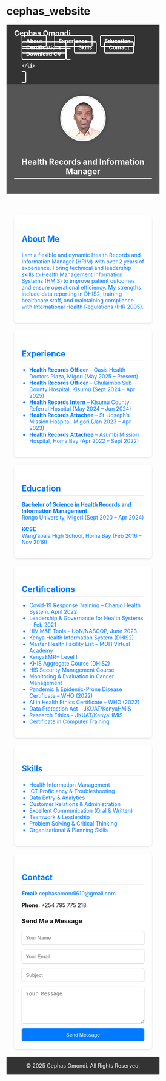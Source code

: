 # cephas_website

<!DOCTYPE html>
<html lang="en">
<head>
  <meta charset="UTF-8" />
  <meta name="viewport" content="width=device-width, initial-scale=1.0"/>
  <title>Cephas Omondi - Health Records Manager</title>
  <style>
    * {
      box-sizing: border-box;
      scroll-behavior: smooth;
    }

    body {
      font-family: Arial, sans-serif;
      margin: 0;
      background-color: #f4f4f4;
      color: #333;
    }

    /* Navigation bar */
    nav {
      background-color: #333;
      color: white;
      padding: 10px 20px;
      position: sticky;
      top: 0;
      z-index: 999;
      display: flex;
      justify-content: space-between;
      align-items: center;
      flex-wrap: wrap;
    }

    nav h1 {
      margin: 0;
      font-size: 1.2rem;
    }

    nav ul {
      list-style: none;
      margin: 0;
      padding: 0;
      display: flex;
      align-items: center;
      flex-wrap: wrap;
    }

    nav ul li {
      margin-left: 20px;
    }

    nav ul li a,
    .download-btn {
      color: white;
      text-decoration: none;
      font-weight: bold;
      background-color: transparent;
      border: 2px solid white;
      padding: 5px 10px;
      border-radius: 4px;
      transition: 0.3s;
    }

    nav ul li a:hover,
    .download-btn:hover {
      background-color: white;
      color: #333;
    }

    /* Header */
    header {
      text-align: center;
      padding: 30px 20px;
      background-color: #555;
      color: white;
    }

    .profile-pic {
      width: 120px;
      height: 120px;
      border-radius: 50%;
      object-fit: cover;
      margin-bottom: 10px;
      border: 3px solid #fff;
      box-shadow: 0 0 10px rgba(0, 0, 0, 0.3);
    }

    /* Sections */
    section {
      background: white;
      margin: 20px auto;
      padding: 20px;
      width: 90%;
      max-width: 900px;
      border-radius: 8px;
      box-shadow: 0 2px 5px rgba(0,0,0,0.1);
    }

    h2 {
      border-bottom: 2px solid #eee;
      padding-bottom: 5px;
      margin-bottom: 10px;
    }

    ul {
      padding-left: 20px;
    }

    footer {
      text-align: center;
      padding: 15px;
      background: #333;
      color: white;
    }

    a {
      color: #007BFF;
      text-decoration: none;
    }

    a:hover {
      text-decoration: underline;
    }
  </style>
</head>
<body>

<!-- Navigation Bar -->
<nav>
  <h1>Cephas Omondi</h1>
  <ul>
    <li><a href="#about">About</a></li>
    <li><a href="#experience">Experience</a></li>
    <li><a href="#education">Education</a></li>
    <li><a href="#certifications">Certifications</a></li>
    <li><a href="#skills">Skills</a></li>
    <li><a href="#contact">Contact</a></li>
    <li>
      <a href="Updated Cv 2025 1.pdf" class="download-btn" download>Download CV</a>
      <a href="https://drive.google.com/file/d/1xdbGHI9c4o1_1iYCOb0sb7zdtNf9RF-3/view?usp=drive_link" ...>

    </li>
  </ul>
</nav>

<!-- Header -->
<header>
  <img src="cephas_omondi.jpg" alt="Cephas Omondi" class="profile-pic" />
  <h2>Health Records and Information Manager</h2>
</header>

<!-- About -->
<section id="about">
  <h2>About Me</h2>
  <p>I am a flexible and dynamic Health Records and Information Manager (HRIM) with over 2 years of experience. I bring technical and leadership skills to Health Management Information Systems (HMIS) to improve patient outcomes and ensure operational efficiency. My strengths include data reporting in DHIS2, training healthcare staff, and maintaining compliance with International Health Regulations (IHR 2005).</p>
</section>

<!-- Experience -->
<section id="experience">
  <h2>Experience</h2>
  <ul>
    <li><strong>Health Records Officer</strong> – Oasis Health Doctors Plaza, Migori (May 2025 – Present)</li>
    <li><strong>Health Records Officer</strong> – Chulaimbo Sub County Hospital, Kisumu (Sept 2024 – Apr 2025)</li>
    <li><strong>Health Records Intern</strong> – Kisumu County Referral Hospital (May 2024 – Jun 2024)</li>
    <li><strong>Health Records Attachee</strong> – St. Joseph’s Mission Hospital, Migori (Jan 2023 – Apr 2023)</li>
    <li><strong>Health Records Attachee</strong> – Asumbi Mission Hospital, Homa Bay (Apr 2022 – Sept 2022)</li>
  </ul>
</section>

<!-- Education -->
<section id="education">
  <h2>Education</h2>
  <p><strong>Bachelor of Science in Health Records and Information Management</strong><br>Rongo University, Migori (Sept 2020 – Apr 2024)</p>
  <p><strong>KCSE</strong><br>Wang’apala High School, Homa Bay (Feb 2016 – Nov 2019)</p>
</section>

<!-- Certifications -->
<section id="certifications">
  <h2>Certifications</h2>
  <ul>
    <li>Covid-19 Response Training – Chanjo Health System, April 2022</li>
    <li>Leadership & Governance for Health Systems – Feb 2021</li>
    <li>HIV M&E Tools – UoN/NASCOP, June 2023</li>
    <li>Kenya Health Information System (DHIS2)</li>
    <li>Master Health Facility List – MOH Virtual Academy</li>
    <li>KenyaEMR+ Level I</li>
    <li>KHIS Aggregate Course (DHIS2)</li>
    <li>HIS Security Management Course</li>
    <li>Monitoring & Evaluation in Cancer Management</li>
    <li>Pandemic & Epidemic-Prone Disease Certificate – WHO (2022)</li>
    <li>AI in Health Ethics Certificate – WHO (2022)</li>
    <li>Data Protection Act – JKUAT/KenyaHMIS</li>
    <li>Research Ethics – JKUAT/KenyaHMIS</li>
    <li>Certificate in Computer Training</li>
  </ul>
</section>

<!-- Skills -->
<section id="skills">
  <h2>Skills</h2>
  <ul>
    <li>Health Information Management</li>
    <li>ICT Proficiency & Troubleshooting</li>
    <li>Data Entry & Analytics</li>
    <li>Customer Relations & Administration</li>
    <li>Excellent Communication (Oral & Written)</li>
    <li>Teamwork & Leadership</li>
    <li>Problem Solving & Critical Thinking</li>
    <li>Organizational & Planning Skills</li>
  </ul>
</section>

<!-- Contact -->
<section id="contact">
  <h2>Contact</h2>
  <p><strong>Email:</strong> <a href="mailto:cephasomondi610@gmail.com">cephasomondi610@gmail.com</a></p>
  <p><strong>Phone:</strong> +254 795 775 218</p>

  <h3>Send Me a Message</h3>
  <form action="https://formsubmit.co/cephasomondi610@gmail.com" method="POST" style="display: flex; flex-direction: column; gap: 12px; max-width: 600px;">
    <input type="text" name="name" placeholder="Your Name" required style="padding: 10px; border: 1px solid #ccc; border-radius: 5px;" />
    <input type="email" name="email" placeholder="Your Email" required style="padding: 10px; border: 1px solid #ccc; border-radius: 5px;" />
    <input type="text" name="_subject" placeholder="Subject" required style="padding: 10px; border: 1px solid #ccc; border-radius: 5px;" />
    <textarea name="message" placeholder="Your Message" rows="5" required style="padding: 10px; border: 1px solid #ccc; border-radius: 5px;"></textarea>
    <button type="submit" style="padding: 10px 20px; background-color: #007BFF; color: white; border: none; border-radius: 5px; cursor: pointer;">Send Message</button>
  </form>
</section>


<!-- Footer -->
<footer>
  &copy; 2025 Cephas Omondi. All Rights Reserved.
</footer>

</body>
</html>
